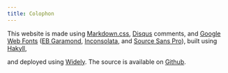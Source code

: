 ```yaml
---
title: Colophon
---
```


This website is made using [Markdown.css](http://kevinburke.bitbucket.org/markdowncss/), [Disqus](http://disqus.com/) comments, and [Google Web Fonts](http://www.google.com/fonts) ([EB Garamond](http://www.google.com/fonts/specimen/EB+Garamond), [Inconsolata](http://www.google.com/fonts/specimen/Inconsolata), and [Source Sans Pro](http://www.google.com/fonts/specimen/Source+Sans+Pro)), built using [Hakyll](http://jaspervdj.be/hakyll/),
<!-- minded using [Beeminder](https://www.beeminder.com/kms/goals/blog), -->
and deployed using [Widely](http://www.celador.mn/widely/). The source is available on [Github](https://github.com/zeckalpha/kyle.marek-spartz.org).
